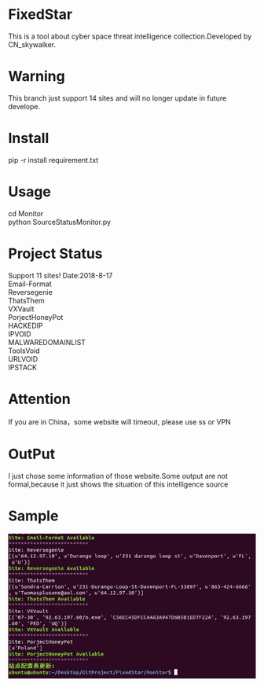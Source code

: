 # FixedStar
This is a tool about cyber space threat intelligence collection.Developed by CN_skywalker.
# Warning
This branch just support 14 sites and will no longer update in future develope.
# Install
pip -r install requirement.txt
# Usage
cd Monitor\
python SourceStatusMonitor.py
# Project Status
Support 11 sites! Date:2018-8-17\
Email-Format\
Reversegenie\
ThatsThem\
VXVault\
PorjectHoneyPot\
HACKEDIP\
IPVOID\
MALWAREDOMAINLIST\
ToolsVoid\
URLVOID\
IPSTACK

# Attention
If you are in China，some website will timeout, please use ss or VPN 
# OutPut
I just chose some information of those website.Some output are not formal,because it just shows the situation of this intelligence source 
# Sample
![](https://github.com/skyWalker1997/FixedStar/blob/master/Output.png)
